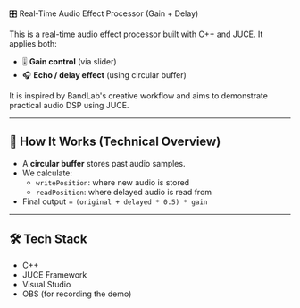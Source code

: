 🎛️ Real-Time Audio Effect Processor (Gain + Delay)

This is a real-time audio effect processor built with C++ and JUCE.
It applies both:
- 🎚️ **Gain control** (via slider)
- 🎧 **Echo / delay effect** (using circular buffer)

It is inspired by BandLab's creative workflow and aims to demonstrate practical audio DSP using JUCE.

---

## 🔧 How It Works (Technical Overview)

- A **circular buffer** stores past audio samples.
- We calculate:
  - `writePosition`: where new audio is stored
  - `readPosition`: where delayed audio is read from
- Final output = `(original + delayed * 0.5) * gain`

---

## 🛠️ Tech Stack
- C++
- JUCE Framework
- Visual Studio
- OBS (for recording the demo)
